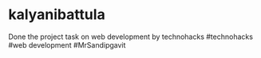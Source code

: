 # kalyanibattula
Done the project task on web development by technohacks #technohacks #web development  #MrSandipgavit
